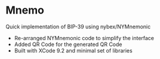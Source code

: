 # Mnemo
Quick implementation of BIP-39 using nybex/NYMnemonic

- Re-arranged NYMnemonic code to simplify the interface
- Added QR Code for the generated QR Code
- Built with XCode 9.2 and minimal set of libraries
